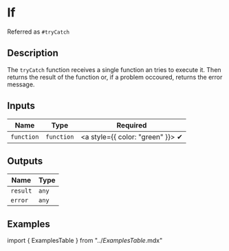 # If
Referred as `#tryCatch` 

## Description
The `tryCatch` function receives a single function an tries to execute it. Then returns the result of the function or, if a problem occoured, returns the error message.

## Inputs
| Name | Type | Required |
|------|------|:-----:|
| `function` | `function` | <a style={{ color: "green" }}> ✔ </a>

## Outputs
| Name | Type |
|------|------|
| `result` | `any` |
| `error` | `any` |

## Examples
import { ExamplesTable } from "../_ExamplesTable_.mdx"

